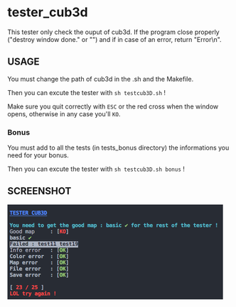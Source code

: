# tester_cub3d

This tester only check the ouput of cub3d.
If the program close properly ("destroy window done." or "") and if in case of an error, return "Error\n".

## USAGE

You must change the path of cub3d in the .sh and the Makefile.

Then you can excute the tester with `sh testcub3D.sh` !

Make sure you quit correctly with `ESC` or the red cross when the window opens, otherwise in any case you'll `KO`.

### Bonus

You must add to all the tests (in tests_bonus directory) the informations you need for your bonus.

Then you can excute the tester with `sh testcub3D.sh bonus` !

## SCREENSHOT

![Example](img/screenshot.png)
